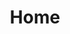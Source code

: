 ---
layout: homepage
title: Home
permalink: /
regenerate: true
hero: '/img/content/hero/iStock_18138110_LARGE_SpeedingBlueTruckRural.jpg'
---